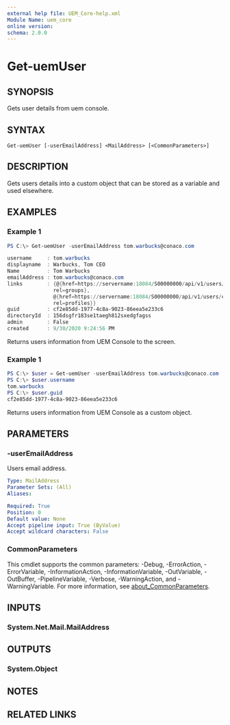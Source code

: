 ```yaml
---
external help file: UEM_Core-help.xml
Module Name: uem_core
online version:
schema: 2.0.0
---
```


# Get-uemUser

## SYNOPSIS
Gets user details from uem console.

## SYNTAX

```
Get-uemUser [-userEmailAddress] <MailAddress> [<CommonParameters>]
```

## DESCRIPTION
Gets users details into a custom object that can be stored as a variable and used elsewhere.

## EXAMPLES

### Example 1
```powershell
PS C:\> Get-uemUser -userEmailAddress tom.warbucks@conaco.com

username     : tom.warbucks
displayname  : Warbucks, Tom CEO
Name         : Tom Warbucks
emailAddress : tom.warbucks@conaco.com
links        : {@{href=https://servername:18084/S00000000/api/v1/users/cf2e85dd-1977-4c8a-9023-86eea5e233c6/groups;
               rel=groups},
               @{href=https://servername:18084/S00000000/api/v1/users/cf2e85dd-1977-4c8a-9023-86eea5e233c6/profiles;
               rel=profiles}}
guid         : cf2e85dd-1977-4c8a-9023-86eea5e233c6
directoryId  : 156dsgfr183se1taegh812sxedgfagss
admin        : False
created      : 9/30/2020 9:24:56 PM
```

Returns users information from UEM Console to the screen.

### Example 1
```powershell
PS C:\> $user = Get-uemUser -userEmailAddress tom.warbucks@conaco.com
PS C:\> $user.username
tom.warbucks
PS C:\> $user.guid
cf2e85dd-1977-4c8a-9023-86eea5e233c6
```

Returns users information from UEM Console as a custom object.


## PARAMETERS

### -userEmailAddress
Users email address.

```yaml
Type: MailAddress
Parameter Sets: (All)
Aliases:

Required: True
Position: 0
Default value: None
Accept pipeline input: True (ByValue)
Accept wildcard characters: False
```

### CommonParameters
This cmdlet supports the common parameters: -Debug, -ErrorAction, -ErrorVariable, -InformationAction, -InformationVariable, -OutVariable, -OutBuffer, -PipelineVariable, -Verbose, -WarningAction, and -WarningVariable. For more information, see [about_CommonParameters](http://go.microsoft.com/fwlink/?LinkID=113216).

## INPUTS

### System.Net.Mail.MailAddress

## OUTPUTS

### System.Object
## NOTES

## RELATED LINKS
